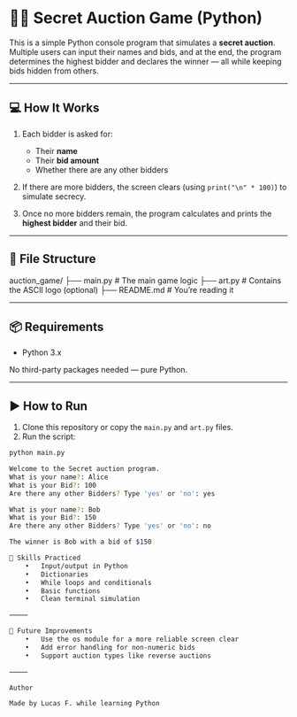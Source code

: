 # 🕵️‍♂️ Secret Auction Game (Python)

This is a simple Python console program that simulates a **secret auction**. Multiple users can input their names and bids, and at the end, the program determines the highest bidder and declares the winner — all while keeping bids hidden from others.

---

## 💻 How It Works

1. Each bidder is asked for:
   - Their **name**
   - Their **bid amount**
   - Whether there are any other bidders

2. If there are more bidders, the screen clears (using `print("\n" * 100)`) to simulate secrecy.

3. Once no more bidders remain, the program calculates and prints the **highest bidder** and their bid.

---

## 📂 File Structure
auction_game/
├── main.py          # The main game logic
├── art.py           # Contains the ASCII logo (optional)
├── README.md        # You’re reading it

---

## 📦 Requirements

- Python 3.x

No third-party packages needed — pure Python.

---

## ▶️ How to Run

1. Clone this repository or copy the `main.py` and `art.py` files.
2. Run the script:

```bash
python main.py

Welcome to the Secret auction program.
What is your name?: Alice
What is your Bid?: 100
Are there any other Bidders? Type 'yes' or 'no': yes

What is your name?: Bob
What is your Bid?: 150
Are there any other Bidders? Type 'yes' or 'no': no

The winner is Bob with a bid of $150

🧠 Skills Practiced
	•	Input/output in Python
	•	Dictionaries
	•	While loops and conditionals
	•	Basic functions
	•	Clean terminal simulation

⸻

🏁 Future Improvements
	•	Use the os module for a more reliable screen clear
	•	Add error handling for non-numeric bids
	•	Support auction types like reverse auctions

⸻

Author

Made by Lucas F. while learning Python 
